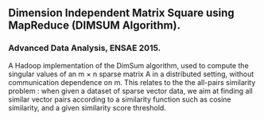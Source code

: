 ## Dimension Independent Matrix Square using MapReduce (DIMSUM Algorithm).

### Advanced Data Analysis, ENSAE 2015.

A Hadoop implementation of the DimSum algorithm, used to compute the singular values of an 
m × n sparse matrix A in a distributed setting, without communication dependence on m. 
This relates to the the all-pairs similarity problem : when given a dataset of sparse vector data, 
we aim at finding all similar vector pairs according to a similarity function such as cosine similarity, 
and a given similarity score threshold.
